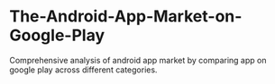 # The-Android-App-Market-on-Google-Play
Comprehensive analysis of android app market by comparing app on google play across different categories.
